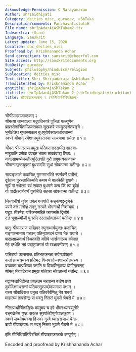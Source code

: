 ```yaml
---
Acknowledge-Permission: C Narayanarao
Author: shrInidhiyati
Category: deities_misc, gurudev, aShTaka
Description/comments: PanchayatistutiH
File name: shrIpAdarAjAShTakam2.itx
Indexextra: (Scan)
Language: Sanskrit
Latest update: June 15, 2020
Location: doc_deities_misc
Proofread by: Krishnananda Achar
Send corrections to: sanskrit@cheerful.com
Site access: http://sanskritdocuments.org
SubDeity: gurudev
Subject: philosophy/hinduism/religion
Sublocation: deities_misc
Text title: Shri Shripadaraja Ashtakam 2
Transliterated by: Krishnananda Achar
engtitle: shrIpAdarAjAShTakam 2
itxtitle: shrIpAdarAjAShTakam 2 (shrInidhiyativirachitam)
title: श्रीपादराजाष्टकम् २ (श्रीनिधियतिविरचितम्)

---
```

  
 श्रीश्रीपादराजाष्टकम् २   
श्रीमत्या जाम्बवत्या यदुपतिनगरे पूजितः फल्गुणेन  
     प्राप्रस्तेनार्चिताम्फ्रिस्सकल सुखकरे पाण्डुरङ्गेतरङ्गे ।  
भूमौक्षेत्रेथ गुप्तस्सकल बुधगुरोर्यस्यलब्धोवतान्मां  
     स्वप्ने श्रीमान् रमेशः प्रभुवरतनया सत्यभामा समेतः ॥ १॥  
  
श्रीमत् श्रीपादराज प्रमुख यतिवरानादराधीत शास्त्रा-  
     नाहूयाति प्रमोदा प्रवदत भवतां तावदेवाद्य शिष्यः ।  
यावत्सामर्थ्यमस्तीत्युदितवति गुरौ प्रागुपन्यस्तवान्यः  
     श्रीमानाद्यन्तयुक्तां बुधसदसि सुधां सोवतान्मां यतीन्द्रः ॥ २॥  
  
सायङ्काले कदाचित् गुणगणभरिते स्पर्णवर्णे यतीन्द्रे  
     दूरेग्रामः पुरस्तात्कियति कथय मे बालकेति ब्रुवाणे ।  
सूर्यं मां स्थैरभां स्वं सकल बुधमणे पश्य किं त्पां ब्रुवेहं  
     यो वादीत्स्वर्णवर्णं गुरुमिति सहसा सोवतान्मां यतीन्द्रः ॥ ३॥  
  
जित्वानीशं नृपेण प्रबल गजपतिं कङ्कणद्वन्द्वमेकं  
     यस्मै दत्तं मनोज्ञं तदनु नरपते भोगनार्यो निशायाम् ।  
यद्रूपः श्रीरमेशः परिजनसहिते जागरूके द्वितीयं  
     दत्तं भूपाळमौळौ पुनरपि ददतासोवतान्मां यतीन्द्रः ॥ ४॥  
  
पातुः श्रीपादराज सखिवर रघुनाथार्ययुक्तः कदाचित्  
     गङ्गास्नानाय गच्छन् पतिनृपसदनं प्राप्य भैक्षं ययाचे ।  
पादप्रक्षाळनार्थं स्थितवति यतिपे भर्त्सनादस्य कोपात्  
     गेहे दग्धेति नम्रं पदयुगळगतं यो ररक्षावनीशम् ॥ ५॥  
  
यच्छिष्यो व्यासराजः प्रतिभटजनता सर्वगर्वापहर्ता  
     कर्ता ग्रन्थत्रयस्य प्रतिभट विजय प्रोच्चशास्त्रोत्तमस्य ।  
प्रख्याता यत्प्रशिष्या जगति च विजयीन्द्राख्य योगीन्द्रचन्द्रा  
     श्रीमत् श्रीवादिराज प्रमुख यतिवरा सोवतान्मां यतीन्द्रः ॥ ६॥  
  
यद्वाग्वज्राभिदोच्छ प्रबलतम महाग्रन्थ वज्रेण हृष्य  
     दुर्वादिक्ष्माधराणां यतिवरसुरपच्छेदयामास पक्षान् ।  
यस्य श्रीवादिराज प्रमुख यतिवरैर्वणितु नैव शक्यं  
     माहात्म्यं तापसेन्द्रः स भवतु नितरां भूयसे श्रेयसे मे ॥ ७॥  
  
नीलापार्थार्चिताङ्घ्रिः कलुषय च हरे भीमरथ्यास्सुतीरे  
     रङ्गक्षेत्रेथ गुप्तः सकल सुरपतिर्वेणुगोपालकृष्ण ।  
स्वष्ने लब्धोयमस्या द्विजवर गुरवे व्यासराजाय येना-  
     दायी श्रीपादराजः स भवतु नितरा भूयसे श्रेयसे मे ॥ ८॥  
  
इति श्रीनिधियतिविरचितं श्रीपादराजाष्टकं सम्पूर्णम् ।  
  
Encoded and proofread by Krishnananda Achar   
  
